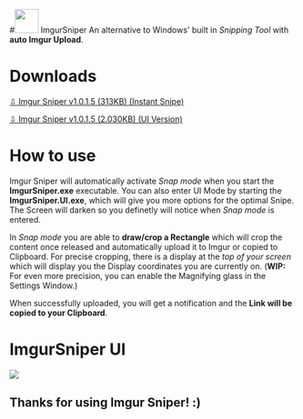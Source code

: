 #<img src="https://github.com/mrousavy/ImgurSniper/raw/master/ImgurSniper/Resources/icon.png" width="42"> ImgurSniper
An alternative to Windows' built in _Snipping Tool_ with **auto Imgur Upload**.

# Downloads
[⇩ Imgur Sniper v1.0.1.5 (313KB) (Instant Snipe)](https://github.com/mrousavy/ImgurSniper/blob/master/ImgurSniper/bin/Release/ImgurSniper.zip?raw=true)

[⇩ Imgur Sniper v1.0.1.5 (2.030KB) (UI Version)](https://github.com/mrousavy/ImgurSniper/blob/master/ImgurSniper.UI/bin/Release/ImgurSniper.UI.zip?raw=true)

# How to use
Imgur Sniper will automatically activate _Snap mode_ when you start the **ImgurSniper.exe** executable. 
You can also enter UI Mode by starting the **ImgurSniper.UI.exe**, which will give you more options for the optimal Snipe. 
The Screen will darken so you definetly will notice when _Snap mode_ is entered.

In _Snap mode_ you are able to **draw/crop a Rectangle** which will crop the content once released and automatically upload it to Imgur or copied to Clipboard. 
For precise cropping, there is a display at the _top of your screen_ which will display you the Display coordinates you are currently on. 
(**WIP:** For even more precision, you can enable the Magnifying glass in the Settings Window.)

When successfully uploaded, you will get a notification and the **Link will be copied to your Clipboard**.

# ImgurSniper UI
<img src="http://i.imgur.com/SMzQqLC.jpg">


## Thanks for using Imgur Sniper! :)